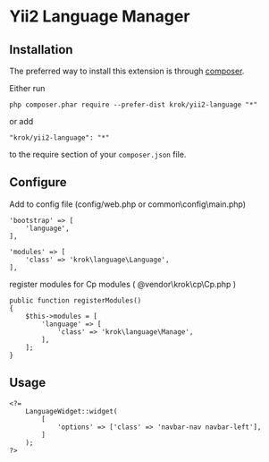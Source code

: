 Yii2 Language Manager
=================

Installation
------------

The preferred way to install this extension is through [composer](http://getcomposer.org/download/).

Either run

```
php composer.phar require --prefer-dist krok/yii2-language "*"
```

or add

```
"krok/yii2-language": "*"
```

to the require section of your `composer.json` file.

Configure
-----------------

Add to config file (config/web.php or common\config\main.php)

```
'bootstrap' => [
    'language',
],
```

```
'modules' => [
    'class' => 'krok\language\Language',
],
```

register modules for Cp modules ( @vendor\krok\cp\Cp.php )

```
public function registerModules()
{
    $this->modules = [
        'language' => [
            'class' => 'krok\language\Manage',
        ],
    ];
}
```

Usage
-----

```
<?=
    LanguageWidget::widget(
        [
            'options' => ['class' => 'navbar-nav navbar-left'],
        ]
    );
?>
```
